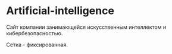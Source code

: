 # Artificial-intelligence
Сайт компании занимающейся искусственным интеллектом и кибербезопасностью. 

Сетка - фиксированная.

